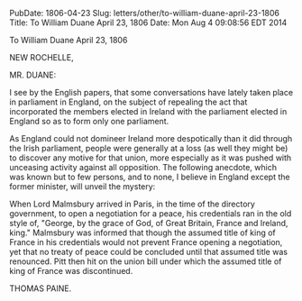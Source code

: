 PubDate: 1806-04-23
Slug: letters/other/to-william-duane-april-23-1806
Title: To William Duane  April 23, 1806
Date: Mon Aug  4 09:08:56 EDT 2014

   To William Duane  April 23, 1806

   NEW ROCHELLE,

   MR. DUANE:

   I see by the English papers, that some conversations have lately taken
   place in parliament in England, on the subject of repealing the act that
   incorporated the members elected in Ireland with the parliament elected in
   England so as to form only one parliament.

   As England could not domineer Ireland more despotically than it did
   through the Irish parliament, people were generally at a loss (as well
   they might be) to discover any motive for that union, more especially as
   it was pushed with unceasing activity against all opposition. The
   following anecdote, which was known but to few persons, and to none, I
   believe in England except the former minister, will unveil the mystery:

   When Lord Malmsbury arrived in Paris, in the time of the directory
   government, to open a negotiation for a peace, his credentials ran in the
   old style of, "George, by the grace of God, of Great Britain, France and
   Ireland, king." Malmsbury was informed that though the assumed title of
   king of France in his credentials would not prevent France opening a
   negotiation, yet that no treaty of peace could be concluded until that
   assumed title was renounced. Pitt then hit on the union bill under which
   the assumed title of king of France was discontinued.

   THOMAS PAINE.


